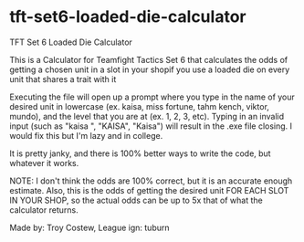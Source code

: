 # tft-set6-loaded-die-calculator
TFT Set 6 Loaded Die Calculator

This is a Calculator for Teamfight Tactics Set 6 that calculates the odds of getting a chosen unit in a slot in your shopif you use a loaded die on every unit that shares a
trait with it

Executing the file will open up a prompt where you type in the name of your desired unit in lowercase (ex. kaisa, miss fortune, tahm kench, viktor, mundo), and the level that you 
are at (ex. 1, 2, 3, etc). Typing in an invalid input (such as "kaisa ", "KAISA", "Kaisa") will result in the .exe file closing. I would fix this but I'm lazy and in college. 

It is pretty janky, and there is 100% better ways to write the code, but whatever it works. 

NOTE: I don't think the odds are 100% correct, but it is an accurate enough estimate. 
      Also, this is the odds of getting the desired unit FOR EACH SLOT IN YOUR SHOP, so the actual odds can be up to 5x that of what the calculator returns. 

Made by: Troy Costew, League ign: tuburn
